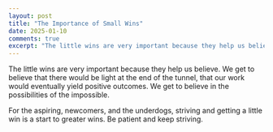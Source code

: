 ```yaml
---
layout: post
title: "The Importance of Small Wins"
date: 2025-01-10
comments: true
excerpt: "The little wins are very important because they help us believe. We get to believe that there would be light at the end of the tunnel."
---
```


The little wins are very important because they help us believe. We get to believe that there would be light at the end of the tunnel, that our work would eventually yield positive outcomes. We get to believe in the possibilities of the impossible.

For the aspiring, newcomers, and the underdogs, striving and getting a little win is a start to greater wins. Be patient and keep striving.
